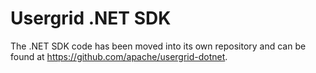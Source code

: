 # Usergrid .NET SDK

The .NET SDK code has been moved into its own repository and can be found 
at https://github.com/apache/usergrid-dotnet.